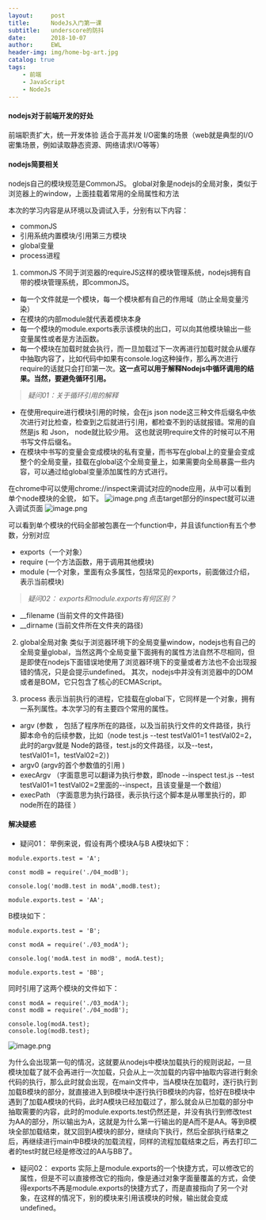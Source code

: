 ```yaml
---
layout:     post
title:      NodeJs入门第一课
subtitle:   underscore的防抖
date:       2018-10-07
author:     EWL
header-img: img/home-bg-art.jpg
catalog: true
tags:
    - 前端    
    - JavaScript 
    - NodeJs
---
```




#### nodejs对于前端开发的好处
前端职责扩大，统一开发体验
适合于高并发 I/O密集的场景（web就是典型的I/O密集场景，例如读取静态资源、网络请求I/O等等）

#### nodejs简要相关
nodejs自己的模块规范是CommonJS。 global对象是nodejs的全局对象，类似于浏览器上的window，上面挂载着常用的全局属性和方法

本次的学习内容是从环境以及调试入手，分别有以下内容：

- commonJS
- 引用系统内置模块/引用第三方模块
- global变量
- process进程


1. commonJS
不同于浏览器的requireJS这样的模块管理系统，nodejs拥有自带的模块管理系统，即commonJS。

- 每一个文件就是一个模块，每一个模块都有自己的作用域（防止全局变量污染）
- 在模块的内部module就代表着模块本身
- 每一个模块的module.exports表示该模块的出口，可以向其他模块输出一些变量属性或者是方法函数。
- 每一个模块在加载时就会执行，而一旦加载过下一次再进行加载时就会从缓存中抽取内容了，比如代码中如果有console.log这种操作，那么再次进行require的话就只会打印第一次。**这一点可以用于解释Nodejs中循环调用的结果。当然，要避免循环引用。**
>*疑问01：关于循环引用的解释*

- 在使用require进行模块引用的时候，会在js json node这三种文件后缀名中依次进行对比检查，检查到之后就进行引用，都检查不到的话就报错。常用的自然是js 和 Json， node就比较少用。 这也就说明require文件的时候可以不用书写文件后缀名。
- 在模块中书写的变量会变成模块的私有变量，而书写在global上的变量会变成整个的全局变量，挂载在global这个全局变量上，如果需要向全局暴露一些内容，可以通过给global变量添加属性的方式进行。

在chrome中可以使用chrome://inspect来调试对应的node应用，从中可以看到单个node模块的全貌， 如下。
![image.png](https://upload-images.jianshu.io/upload_images/7930564-e384b32c8bd6e3c0.png?imageMogr2/auto-orient/strip%7CimageView2/2/w/1240)
点击target部分的inspect就可以进入调试页面
![image.png](https://upload-images.jianshu.io/upload_images/7930564-faa06403137626bc.png?imageMogr2/auto-orient/strip%7CimageView2/2/w/1240)

可以看到单个模块的代码全部被包裹在一个function中，并且该function有五个参数，分别对应
- exports（一个对象）
- require (一个方法函数，用于调用其他模块)
- module (一个对象，里面有众多属性，包括常见的exports，前面做过介绍，表示当前模块)

>*疑问02： exports和module.exports有何区别？*

- __filename (当前文件的文件路径)
- __dirname (当前文件所在文件夹的路径)


2. global全局对象
类似于浏览器环境下的全局变量window，nodejs也有自己的全局变量global，当然这两个全局变量下面拥有的属性方法自然不尽相同，但是即使在nodejs下面错误地使用了浏览器环境下的变量或者方法也不会出现报错的情况，只是会提示undefined。
其次，nodejs中并没有浏览器中的DOM或者是BOM，它只包含了核心的ECMAScript。

3. process
表示当前执行的进程，它挂载在global下，它同样是一个对象，拥有一系列属性。本次学习的有主要四个常用的属性。
- argv (参数 ， 包括了程序所在的路径，以及当前执行文件的文件路径，执行脚本命令的后续参数，比如（node test.js --test testVal01=1 testVal02=2，此时的argv就是 Node的路径，test.js的文件路径，以及--test，testVal01=1，testVal02=2）)
- argv0 (argv的首个参数值的引用 )
- execArgv （字面意思可以翻译为执行参数，即node --inspect test.js --test testVal01=1 testVal02=2里面的--inspect，且该变量是一个数组）
- execPath （字面意思为执行路径，表示执行这个脚本是从哪里执行的，即node所在的路径
）

#### 解决疑惑
- 疑问01：
举例来说，假设有两个模块A与B
A模块如下：

```
module.exports.test = 'A';

const modB = require('./04_modB');

console.log('modB.test in modA',modB.test);

module.exports.test = 'AA';

```

B模块如下：

```
module.exports.test = 'B';

const modA = require('./03_modA');

console.log('modA.test in modB', modA.test);

module.exports.test = 'BB';

```

同时引用了这两个模块的文件如下：

```
const modA = require('./03_modA');
const modB = require('./04_modB');

console.log(modA.test);
console.log(modB.test);
```

![image.png](https://upload-images.jianshu.io/upload_images/7930564-3bc0bdf7f9453eb6.png?imageMogr2/auto-orient/strip%7CimageView2/2/w/1240)

为什么会出现第一句的情况，这就要从nodejs中模块加载执行的规则说起，一旦模块加载了就不会再进行一次加载，只会从上一次加载的内容中抽取内容进行剩余代码的执行，那么此时就会出现，在main文件中，当A模块在加载时，逐行执行到加载B模块的部分，就直接进入到B模块中逐行执行B模块的内容，恰好在B模块中遇到了加载A模块的代码，此时A模块已经加载过了，那么就会从已加载的部分中抽取需要的内容，此时的module.exports.test仍然还是，并没有执行到修改test为AA的部分，所以输出为A，这就是为什么第一行输出的是A而不是AA。等到B模块全部加载结束，就又回到A模块的部分，继续向下执行，然后全部执行结束之后，再继续进行main中B模块的加载流程，同样的流程加载结束之后，再去打印二者的test时就已经是修改过的AA与BB了。
- 疑问02：
exports 实际上是module.exports的一个快捷方式，可以修改它的属性，但是不可以直接修改它的指向，像是通过对象字面量覆盖的方式，会使得exports不再是module.exports的快捷方式了，而是直接指向了另一个对象，在这样的情况下，别的模块来引用该模块的时候，输出就会变成undefined。


